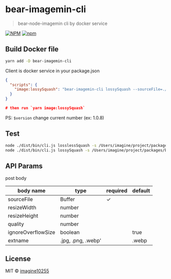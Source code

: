 # bear-imagemin-cli

> bear-node-imagemin cli by docker service

[![NPM](https://img.shields.io/npm/v/bear-node-imagemin.svg)](https://www.npmjs.com/package/bear-node-imagemin)
[![npm](https://img.shields.io/npm/dm/bear-node-imagemin.svg)](https://www.npmjs.com/package/bear-node-imagemin)


## Build Docker file

```bash
yarn add -D bear-imagemin-cli
```

Client is docker service
in your package.json
```json
{
  "scripts": {
    "image:lossySquash": "bear-imagemin-cli lossySquash --sourceFile=./example/source.png --saveFile=./example/lossySquash/image_1024.png --resizeWith=240"
  }
}

# then run `yarn image:lossySquash`
```

PS: `$version` change current number (ex: 1.0.8)


## Test
```bash
node ./dist/bin/cli.js losslessSquash -s /Users/imagine/project/packages/bear-node-imagemin/packages/bear-imagemin-cli2/static/fixture.jpg -t /Users/imagine/project/packages/bear-node-imagemin/packages/bear-imagemin-cli2/static/output_losslessSquash.png -w 240
node ./dist/bin/cli.js lossySquash -s /Users/imagine/project/packages/bear-node-imagemin/packages/bear-imagemin-cli2/static/fixture.jpg -t /Users/imagine/project/packages/bear-node-imagemin/packages/bear-imagemin-cli2/static/output_losslessSquash.png -w 240 -q 90
```

## API Params

post body

body name    | type               | required | default | 
-------------|--------------------|----------|---------|
sourceFile   | Buffer             | ✓        |
resizeWidth   | number             |
resizeHeight   | number       |
quality   | number             |
ignoreOverflowSize   | boolean     |          | true     
extname   | .jpg, .png, .webp' |          | .webp   |


## License

MIT © [imagine10255](https://github.com/imagine10255)
